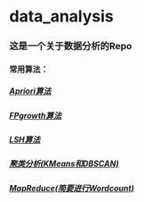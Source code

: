 # data_analysis

### 这是一个关于数据分析的Repo

#### 常用算法：

##### [Apriori算法](https://github.com/GeorgeeeLiu/data_analysis/blob/master/Apriori%E7%AE%97%E6%B3%95_FrequentItemset/Apriori.ipynb)

##### [FPgrowth算法](https://github.com/GeorgeeeLiu/data_analysis/blob/master/FPGrowth%E7%AE%97%E6%B3%95_FrequentItemset/FPGrowth.ipynb)

##### [LSH算法](https://github.com/GeorgeeeLiu/data_analysis/blob/master/LSH%E7%AE%97%E6%B3%95/LSH%E7%AE%97%E6%B3%95.ipynb)

##### [聚类分析(KMeans和DBSCAN)](https://github.com/GeorgeeeLiu/data_analysis/blob/master/%E8%81%9A%E7%B1%BB%E5%88%86%E6%9E%90/%E8%81%9A%E7%B1%BB%E5%88%86%E6%9E%90(KMeans%E5%92%8CDBSCAN).ipynb)

##### [MapReduce(简要进行Wordcount)](https://github.com/GeorgeeeLiu/data_analysis/blob/master/MapReduce/MapReduce.ipynb)
